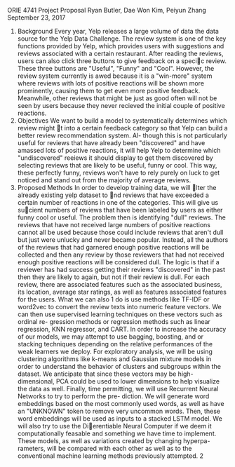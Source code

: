 ORIE 4741 Project Proposal
Ryan Butler, Dae Won Kim, Peiyun Zhang
September 23, 2017
1. Background
Every year, Yelp releases a large volume of data the data source for the Yelp Data Challenge.
The review system is one of the key functions provided by Yelp, which provides users with
suggestions and reviews associated with a certain restaurant. After reading the reviews,
users can also click three buttons to give feedback on a specic review. These three buttons
are "Useful", "Funny" and "Cool". However, the review system currently is 
awed because
it is a "win-more" system where reviews with lots of positive reactions will be shown more
prominently, causing them to get even more positive feedback. Meanwhile, other reviews
that might be just as good often will not be seen by users because they never recieved the
initial couple of positive reactions.
2. Objectives
We want to build a model to systematically determines which review might t into a certain
feedback category so that Yelp can build a better review recommendation system. Al-
though this is not particularly useful for reviews that have already been "discovered" and
have amassed lots of positive reactions, it will help Yelp to determine which "undiscovered"
reeiews it should display to get them discovered by selecting reviews that are likely to be
useful, funny or cool. This way, these perfectly funny, reviews won't have to rely purely on
luck to get noticed and stand out from the majority of average reviews.
3. Proposed Methods
In order to develop training data, we will lter the already existing yelp dataset to nd
reviews that have exceeded a certain number of reactions in one of the categories. This will
give us sucient numbers of reviews that have been labeled by users as either funny cool or
useful. The problem then is identifying "dull" reviews. The reviews that have not received
large numbers of positive reactions cannot all be used because those could include reviews
that aren't dull but just were unlucky and never became popular. Instead, all the authors
of the reviews that had garnered enough positive reactions will be collected and then any
review by those reviewers that had not received enough positive reactions will be considered
dull. The logic is that if a reviewer has had success getting their reviews "discovered" in the
past then they are likely to again, but not if their review is dull.
For each review, there are associated features such as the associated business, its location,
average star ratings, as well as features associated features for the users. What we can also
1
do is use methods like TF-IDF or word2vec to convert the review texts into numeric feature
vectors. We can then use supervised learning techniques on these vectors such as ordinal re-
gression methods or regression methods such as linear regression, KNN regressor, and CART.
In order to increase the accuracy of our models, we may attempt to use bagging, boosting,
and or stacking techniques depending on the relative performances of the weak learners we
deploy. For exploratory analysis, we will be using clustering algorithms like k-means and
Gaussian mixture models in order to understand the behavior of clusters and subgroups
within the dataset. We anticipate that since these vectors may be high-dimensional, PCA
could be used to lower dimensions to help visualize the data as well.
Finally, time permitting, we will use Recurrent Neural Networks to try to perform the pre-
diction. We will generate word embeddings based on the most commonly used words, as
well as have an "UNKNOWN" token to remove very uncommon words. Then, these word
embeddings will be used as inputs to a stacked LSTM model. We will also try to use the
Dierentiable Neural Computer if we deem it computationally feasable and something we
have time to implement. These models, as well as variations created by changing hyperpa-
rameters, will be compared with each other as well as to the conventional machine learning
methods previously attempted.
2
